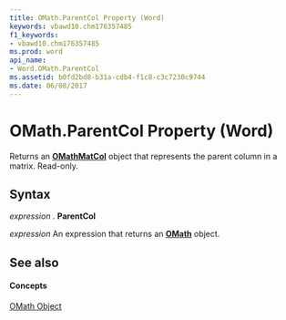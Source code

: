 ```yaml
---
title: OMath.ParentCol Property (Word)
keywords: vbawd10.chm176357485
f1_keywords:
- vbawd10.chm176357485
ms.prod: word
api_name:
- Word.OMath.ParentCol
ms.assetid: b0fd2bd8-b31a-cdb4-f1c8-c3c7230c9744
ms.date: 06/08/2017
---
```



# OMath.ParentCol Property (Word)

Returns an **[OMathMatCol](omathmatcol-object-word.md)** object that represents the parent column in a matrix. Read-only.


## Syntax

 _expression_ . **ParentCol**

 _expression_ An expression that returns an **[OMath](omath-object-word.md)** object.


## See also


#### Concepts


[OMath Object](omath-object-word.md)


